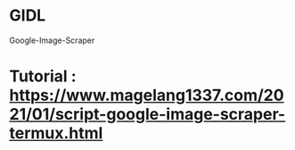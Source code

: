 # GIDL
Google-Image-Scraper
# Tutorial : https://www.magelang1337.com/2021/01/script-google-image-scraper-termux.html
